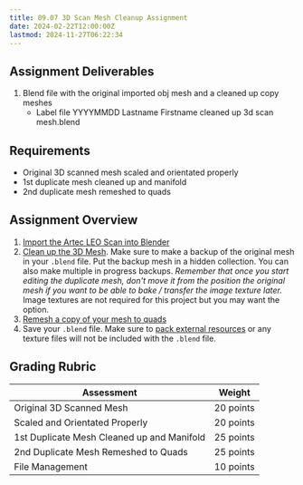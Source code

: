 ```yaml
---
title: 09.07 3D Scan Mesh Cleanup Assignment
date: 2024-02-22T12:00:00Z
lastmod: 2024-11-27T06:22:34
---
```


## Assignment Deliverables

1. Blend file with the original imported obj mesh and a cleaned up copy meshes
   - Label file YYYYMMDD Lastname Firstname cleaned up 3d scan mesh.blend

## Requirements

- Original 3D scanned mesh scaled and orientated properly
- 1st duplicate mesh cleaned up and manifold
- 2nd duplicate mesh remeshed to quads

## Assignment Overview

1. [Import the Artec LEO Scan into Blender](./09-01-import-artec-leo-scan-to-blender.md)
2. [Clean up the 3D Mesh](./09-02-clean-up-3d-scan-imported-mesh-in-blender.md). Make sure to make a backup of the original mesh in your `.blend` file. Put the backup mesh in a hidden collection. You can also make multiple in progress backups. _Remember that once you start editing the duplicate mesh, don't move it from the position the original mesh if you want to be able to bake / transfer the image texture later._ Image textures are not required for this project but you may want the option.
3. [Remesh a copy of your mesh to quads](./09-03-voxel-remesh-3d-scan-to-quads-blender.md)
4. Save your `.blend` file. Make sure to [pack external resources](../../../../3d-modeling/blender/pack-external-resources-blender.md) or any texture files will not be included with the `.blend` file.

## Grading Rubric

<div class="responsive-table-markdown">

| Assessment                                 | Weight    |
| ------------------------------------------ | --------- |
| Original 3D Scanned Mesh                   | 20 points |
| Scaled and Orientated Properly             | 20 points |
| 1st Duplicate Mesh Cleaned up and Manifold | 25 points |
| 2nd Duplicate Mesh Remeshed to Quads       | 25 points |
| File Management                            | 10 points |

</div>
